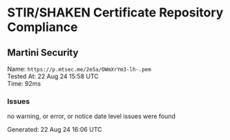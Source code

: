 # STIR/SHAKEN Certificate Repository Compliance

## Martini Security

Name: `https://p.mtsec.me/2e5a/OWmXrYm3-lh-.pem`\
Tested At: 22 Aug 24 15:58 UTC\
Time: 92ms

### Issues

no warning, or error, or notice date level issues were found

Generated: 22 Aug 24 16:06 UTC